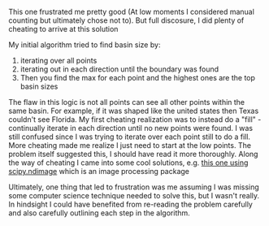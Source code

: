 This one frustrated me pretty good (At low moments I considered manual counting but ultimately chose not to). But full discosure, I did plenty of cheating to arrive at this solution

My initial algorithm tried to find basin size by:
  1. iterating over all points
  2. iterating out in each direction until the boundary was found
  3. Then you find the max for each point and the highest ones are the top basin sizes

The flaw in this logic is not all points can see all other points within the same basin. For example, if it was shaped like the united states then Texas couldn't see Florida.
My first cheating realization was to instead do a "fill" - continually iterate in each direction until no new points were found.
I was still confused since I was trying to iterate over each point still to do a fill.  More cheating made me realize I just need to start at the low points.
The problem itself suggested this, I should have read it more thoroughly.
Along the way of cheating I came into some cool solutions, e.g. [this one using scipy.ndimage](https://gitlab.com/BrytniJ/advent-of-code-2021/-/blob/main/Day_09/Day_09.ipynb) which is an image processing package 

Ultimately, one thing that led to frustration was me assuming I was missing some computer science technique needed to solve this, but I wasn't really.
In hindsight I could have benefited from re-reading the problem carefully and also carefully outlining each step in the algorithm.
